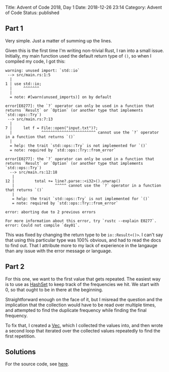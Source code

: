 Title: Advent of Code 2018, Day 1
Date: 2018-12-26 23:14
Category: Advent of Code
Status: published

## Part 1

Very simple. Just a matter of summing up the lines.

Given this is the first time I'm writing non-trivial Rust, I ran into a small issue. Initially, my main function used the default return type of `()`, so when I compiled my code, I got this:

```text
warning: unused import: `std::io`
 --> src/main.rs:1:5
  |
1 | use std::io;
  |     ^^^^^^^
  |
  = note: #[warn(unused_imports)] on by default

error[E0277]: the `?` operator can only be used in a function that returns `Result` or `Option` (or another type that implements `std::ops::Try`)
 --> src/main.rs:7:13
  |
7 |     let f = File::open("input.txt")?;
  |             ^^^^^^^^^^^^^^^^^^^^^^^^ cannot use the `?` operator in a function that returns `()`
  |
  = help: the trait `std::ops::Try` is not implemented for `()`
  = note: required by `std::ops::Try::from_error`

error[E0277]: the `?` operator can only be used in a function that returns `Result` or `Option` (or another type that implements `std::ops::Try`)
  --> src/main.rs:12:18
   |
12 |         total += line?.parse::<i32>().unwrap()
   |                  ^^^^^ cannot use the `?` operator in a function that returns `()`
   |
   = help: the trait `std::ops::Try` is not implemented for `()`
   = note: required by `std::ops::Try::from_error`

error: aborting due to 2 previous errors

For more information about this error, try `rustc --explain E0277`.
error: Could not compile `day01`.
```

This was fixed by changing the return type to be `io::Result<()>`. I can't say that using this particular type was 100% obvious, and had to read the docs to find out. That I attribute more to my lack of experience in the langauge than any issue with the error message or language.

## Part 2

For this one, we want to the first value that gets repeated. The easiest way is to use as [HashSet](https://doc.rust-lang.org/std/collections/struct.HashSet.html) to keep track of the frequencies we hit. We start with 0, so that ought to be in there at the beginning.

Straightforward enough on the face of it, but I misread the question and the implication that the collection would have to be read over multiple times, and attempted to find the duplicate frequency while finding the final frequency.

To fix that, I created a [Vec](https://doc.rust-lang.org/std/vec/struct.Vec.html), which I collected the values into, and then wrote a second loop that iterated over the collected values repeatedly to find the first repetition.

## Solutions

For the source code, see [here](https://github.com/kgaughan/adventofcode2018/tree/master/day01).
